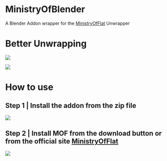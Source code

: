 # MinistryOfBlender
A Blender Addon wrapper for the [MinistryOfFlat](https://www.quelsolaar.com/ministry_of_flat/) Unwrapper


# Better Unwrapping
![](https://raw.githubusercontent.com/Ultikynnys/MinistryOfBlender/refs/heads/main/Comparison.png)

![](https://raw.githubusercontent.com/Ultikynnys/MinistryOfBlender/refs/heads/main/Comparison2.png)


# How to use

## Step 1 | Install the addon from the zip file

![](https://raw.githubusercontent.com/Ultikynnys/MinistryOfBlender/refs/heads/main/blender_B4liJA77KR.png)


## Step 2 | Install MOF from the download button or from the official site [MinistryOfFlat](https://www.quelsolaar.com/ministry_of_flat/)

![](https://raw.githubusercontent.com/Ultikynnys/MinistryOfBlender/refs/heads/main/blender_B4liJA77KR.png)
